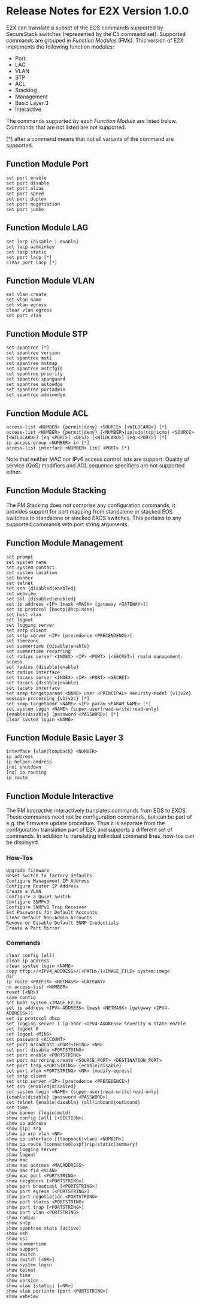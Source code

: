 # Release Notes for E2X Version 1.0.0

E2X can translate a subset of the EOS commands supported by SecureStack
switches (represented by the C5 command set). Supported commands are
grouped in *Function Modules* (FMs). This version of E2X implements the
following function modules:

* Port
* LAG
* VLAN
* STP
* ACL
* Stacking
* Management
* Basic Layer 3
* Interactive

The commands supported by each *Function Module* are listed below. Commands
that are not listed are not supported.

[*] after a command means that not all variants of the command are supported.

## Function Module Port

    set port enable
    set port disable
    set port alias
    set port speed
    set port duplex
    set port negotiation
    set port jumbo

## Function Module LAG

    set lacp {disable | enable}
    set lacp aadminkey
    set lacp static
    set port lacp [*]
    clear port lacp [*]

## Function Module VLAN

    set vlan create
    set vlan name
    set vlan egress
    clear vlan egress
    set port vlan

## Function Module STP

    set spantree [*]
    set spantree version
    set spantree msti
    set spantree mstmap
    set spantree mstcfgid
    set spantree priority
    set spantree spanguard
    set spantree autoedge
    set spantree portadmin
    set spantree adminedge

## Function Module ACL

    access-list <NUMBER> {permit|deny} <SOURCE> [<WILDCARD>] [*]
    access-list <NUMBER> {permit|deny} {<NUMBER>|ip|udp|tcp|icmp} <SOURCE> [<WILDCARD>] [eq <PORT>] <DEST> [<WILDCARD>] [eq <PORT>] [*]
    ip access-group <NUMBER> in [*]
    access-list interface <NUMBER> [in] <PORT> [*]

Note that neither MAC nor IPv6 access control lists are support. Quality
of service (QoS) modifiers and ACL sequence specifiers are not supported
either.

## Function Module Stacking

The FM Stacking does not comprise any configuration commands, it provides
support for port mapping from standalone or stacked EOS switches to standalone
or stacked EXOS switches. This pertains to any supported commands with
port string arguments.

## Function Module Management

    set prompt
    set system name
    set system contact
    set system location
    set banner
    set telnet
    set ssh {disabled|enabled}
    set webview
    set ssl {disabled|enabled}
    set ip address <IP> [mask <MASK> [gateway <GATEWAY>]]
    set ip protocol {bootp|dhcp|none}
    set host vlan
    set logout
    set logging server
    set sntp client
    set sntp server <IP> [precedence <PRECENDENCE>]
    set timezone
    set summertime {disable|enable}
    set summertime recurring
    set radius server <INDEX> <IP> <PORT> [<SECRET>] realm management-access
    set radius {disable|enable}
    set radius interface
    set tacacs server <INDEX> <IP> <PORT> <SECRET>
    set tacacs {disable|enable}
    set tacacs interface
    set snmp targetparams <NAME> user <PRINCIPAL> security-model {v1|v2c} message-processing {v1|v2c} [*]
    set snmp targetaddr <NAME> <IP> param <PARAM_NAME> [*]
    set system login <NAME> {super-user|read-write|read-only} {enable|disable} [password <PASSWORD>] [*]
    clear system login <NAME>

## Function Module Basic Layer 3

    interface {vlan|loopback} <NUMBER>
    ip address
    ip helper-address
    [no] shutdown
    [no] ip routing
    ip route

## Function Module Interactive

The FM *Interactive* interactively translates commands from EOS to EXOS.
These commands need not be configuration commands, but can be part of
e.g. the firmware update procedure. Thus it is separate from the configuration
translation part of E2X and supports a different set of commands.
In addition to translating individual command lines, how-tos can be displayed.

### How-Tos

    Upgrade firmware
    Reset switch to factory defaults
    Configure Management IP Address
    Configure Router IP Address
    Create a VLAN
    Configure a Quiet Switch
    Configure SNMPv3
    Configure SNMPv1 Trap Receiver
    Set Passwords for Default Accounts
    Clear Default Non-Admin Accounts
    Remove or Disable Default SNMP Credentials
    Create a Port Mirror

### Commands

    clear config [all]
    clear ip address
    clear system login <NAME>
    copy tftp://<IPV4_ADDRESS>/[<PATH>/]<IMAGE_FILE> system:image
    dir
    ip route <PREFIX> <NETMASK> <GATEWAY>
    no access-list <NUMBER>
    reset [<NR>]
    save config
    set boot system <IMAGE_FILE>
    set ip address <IPV4-ADDRESS> [mask <NETMASK> [gateway <IPV4-ADDRESS>]]
    set ip protocol dhcp
    set logging server 1 ip-addr <IPV4-ADDRESS> severity 6 state enable
    set logout 0
    set logout <MINS>
    set password <ACCOUNT>
    set port broadcast <PORTSTRING> <NR>
    set port disable <PORTSTRING>
    set port enable <PORTSTRING>
    set port mirroring create <SOURCE_PORT> <DESTINATION_PORT>
    set port trap <PORTSTRING> {enable|disable}
    set port vlan <PORTSTRING> <NR> [modify-egress]
    set sntp client
    set sntp server <IP> [precedence <PRECEDENCE>]
    set ssh {enabled|disabled}
    set system login <NAME> {super-user|read-write|read-only} {enable|disable} [password <PASSWORD>]
    set telnet {enable|disable} {all|inbound|outbound}
    set time
    show banner {login|motd}
    show config [all] [<SECTION>]
    show ip address
    show [ip] arp
    show ip arp vlan <NR>
    show ip interface [{loopback|vlan} <NUMBER>]
    show ip route [connected|ospf|rip|static|summary]
    show logging server
    show logout
    show mac
    show mac address <MACADDRESS>
    show mac fid <VLAN>
    show mac port <PORTSTRING>
    show neighbors [<PORTSTRING>]
    show port broadcast [<PORTSTRING>]
    show port egress [<PORTSTRING>]
    show port negotiation <PORTSTRING>
    show port status <PORTSTRING>
    show port trap [<PORTSTRING>]
    show port vlan <PORTSTRING>
    show radius
    show sntp
    show spantree stats [active]
    show ssh
    show ssl
    show summertime
    show support
    show switch
    show switch [<NR>]
    show system login
    show telnet
    show time
    show version
    show vlan [static] [<NR>]
    show vlan portinfo [port <PORTSTRING>]
    show webview
